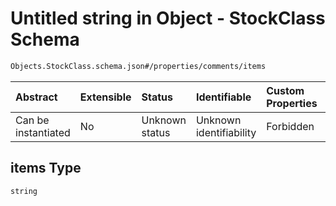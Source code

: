 # Untitled string in Object - StockClass Schema

```txt
Objects.StockClass.schema.json#/properties/comments/items
```



| Abstract            | Extensible | Status         | Identifiable            | Custom Properties | Additional Properties | Access Restrictions | Defined In                                                                              |
| :------------------ | :--------- | :------------- | :---------------------- | :---------------- | :-------------------- | :------------------ | :-------------------------------------------------------------------------------------- |
| Can be instantiated | No         | Unknown status | Unknown identifiability | Forbidden         | Allowed               | none                | [StockClass.schema.json*](../out/objects/StockClass.schema.json "open original schema") |

## items Type

`string`
